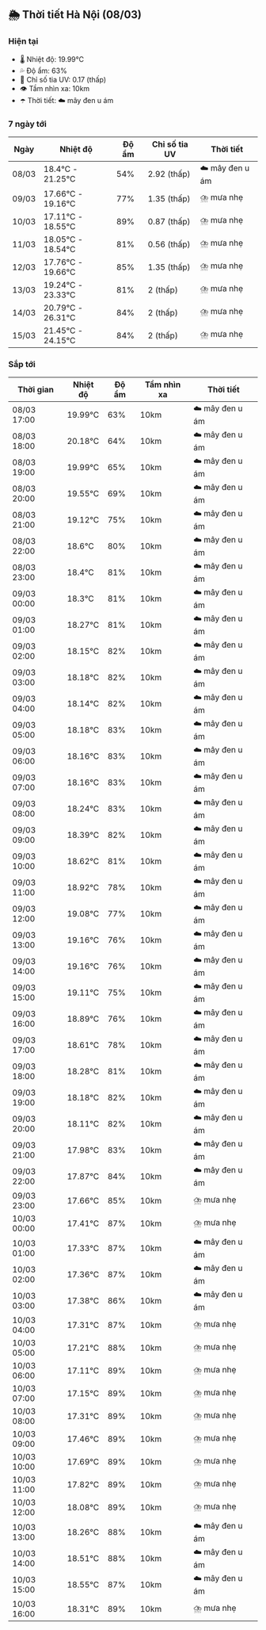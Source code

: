 ## 🌦️ Thời tiết Hà Nội (08/03)

### Hiện tại

- 🌡️ Nhiệt độ: 19.99℃
- 💦 Độ ẩm: 63%
- 🌟 Chỉ số tia UV: 0.17 (thấp)
- 👁️ Tầm nhìn xa: 10km
- ☂️ Thời tiết: ☁️ mây đen u ám

### 7 ngày tới

| Ngày | Nhiệt độ | Độ ẩm | Chỉ số tia UV | Thời tiết |
| --- | --- | --- | --- | --- |
| 08/03 | 18.4℃ - 21.25℃ | 54% | 2.92 (thấp) | ☁️ mây đen u ám |
| 09/03 | 17.66℃ - 19.16℃ | 77% | 1.35 (thấp) | ⛈️ mưa nhẹ |
| 10/03 | 17.11℃ - 18.55℃ | 89% | 0.87 (thấp) | ⛈️ mưa nhẹ |
| 11/03 | 18.05℃ - 18.54℃ | 81% | 0.56 (thấp) | ⛈️ mưa nhẹ |
| 12/03 | 17.76℃ - 19.66℃ | 85% | 1.35 (thấp) | ⛈️ mưa nhẹ |
| 13/03 | 19.24℃ - 23.33℃ | 81% | 2 (thấp) | ⛈️ mưa nhẹ |
| 14/03 | 20.79℃ - 26.31℃ | 84% | 2 (thấp) | ⛈️ mưa nhẹ |
| 15/03 | 21.45℃ - 24.15℃ | 84% | 2 (thấp) | ⛈️ mưa nhẹ |

### Sắp tới

| Thời gian | Nhiệt độ | Độ ẩm | Tầm nhìn xa | Thời tiết |
| --- | --- | --- | --- | --- |
| 08/03 17:00 | 19.99℃ | 63% | 10km | ☁️ mây đen u ám |
| 08/03 18:00 | 20.18℃ | 64% | 10km | ☁️ mây đen u ám |
| 08/03 19:00 | 19.99℃ | 65% | 10km | ☁️ mây đen u ám |
| 08/03 20:00 | 19.55℃ | 69% | 10km | ☁️ mây đen u ám |
| 08/03 21:00 | 19.12℃ | 75% | 10km | ☁️ mây đen u ám |
| 08/03 22:00 | 18.6℃ | 80% | 10km | ☁️ mây đen u ám |
| 08/03 23:00 | 18.4℃ | 81% | 10km | ☁️ mây đen u ám |
| 09/03 00:00 | 18.3℃ | 81% | 10km | ☁️ mây đen u ám |
| 09/03 01:00 | 18.27℃ | 81% | 10km | ☁️ mây đen u ám |
| 09/03 02:00 | 18.15℃ | 82% | 10km | ☁️ mây đen u ám |
| 09/03 03:00 | 18.18℃ | 82% | 10km | ☁️ mây đen u ám |
| 09/03 04:00 | 18.14℃ | 82% | 10km | ☁️ mây đen u ám |
| 09/03 05:00 | 18.18℃ | 83% | 10km | ☁️ mây đen u ám |
| 09/03 06:00 | 18.16℃ | 83% | 10km | ☁️ mây đen u ám |
| 09/03 07:00 | 18.16℃ | 83% | 10km | ☁️ mây đen u ám |
| 09/03 08:00 | 18.24℃ | 83% | 10km | ☁️ mây đen u ám |
| 09/03 09:00 | 18.39℃ | 82% | 10km | ☁️ mây đen u ám |
| 09/03 10:00 | 18.62℃ | 81% | 10km | ☁️ mây đen u ám |
| 09/03 11:00 | 18.92℃ | 78% | 10km | ☁️ mây đen u ám |
| 09/03 12:00 | 19.08℃ | 77% | 10km | ☁️ mây đen u ám |
| 09/03 13:00 | 19.16℃ | 76% | 10km | ☁️ mây đen u ám |
| 09/03 14:00 | 19.16℃ | 76% | 10km | ☁️ mây đen u ám |
| 09/03 15:00 | 19.11℃ | 75% | 10km | ☁️ mây đen u ám |
| 09/03 16:00 | 18.89℃ | 76% | 10km | ☁️ mây đen u ám |
| 09/03 17:00 | 18.61℃ | 78% | 10km | ☁️ mây đen u ám |
| 09/03 18:00 | 18.28℃ | 81% | 10km | ☁️ mây đen u ám |
| 09/03 19:00 | 18.18℃ | 82% | 10km | ☁️ mây đen u ám |
| 09/03 20:00 | 18.11℃ | 82% | 10km | ☁️ mây đen u ám |
| 09/03 21:00 | 17.98℃ | 83% | 10km | ☁️ mây đen u ám |
| 09/03 22:00 | 17.87℃ | 84% | 10km | ☁️ mây đen u ám |
| 09/03 23:00 | 17.66℃ | 85% | 10km | ⛈️ mưa nhẹ |
| 10/03 00:00 | 17.41℃ | 87% | 10km | ⛈️ mưa nhẹ |
| 10/03 01:00 | 17.33℃ | 87% | 10km | ☁️ mây đen u ám |
| 10/03 02:00 | 17.36℃ | 87% | 10km | ☁️ mây đen u ám |
| 10/03 03:00 | 17.38℃ | 86% | 10km | ☁️ mây đen u ám |
| 10/03 04:00 | 17.31℃ | 87% | 10km | ⛈️ mưa nhẹ |
| 10/03 05:00 | 17.21℃ | 88% | 10km | ⛈️ mưa nhẹ |
| 10/03 06:00 | 17.11℃ | 89% | 10km | ⛈️ mưa nhẹ |
| 10/03 07:00 | 17.15℃ | 89% | 10km | ⛈️ mưa nhẹ |
| 10/03 08:00 | 17.31℃ | 89% | 10km | ⛈️ mưa nhẹ |
| 10/03 09:00 | 17.46℃ | 89% | 10km | ⛈️ mưa nhẹ |
| 10/03 10:00 | 17.69℃ | 89% | 10km | ⛈️ mưa nhẹ |
| 10/03 11:00 | 17.82℃ | 89% | 10km | ⛈️ mưa nhẹ |
| 10/03 12:00 | 18.08℃ | 89% | 10km | ⛈️ mưa nhẹ |
| 10/03 13:00 | 18.26℃ | 88% | 10km | ☁️ mây đen u ám |
| 10/03 14:00 | 18.51℃ | 88% | 10km | ☁️ mây đen u ám |
| 10/03 15:00 | 18.55℃ | 87% | 10km | ☁️ mây đen u ám |
| 10/03 16:00 | 18.31℃ | 89% | 10km | ⛈️ mưa nhẹ |
